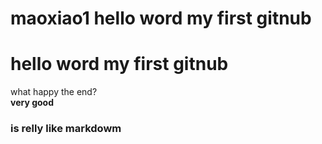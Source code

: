 # maoxiao1 hello word my first gitnub
# hello word my first gitnub  
what happy the end?  
**very good**   
### is relly like markdowm  
